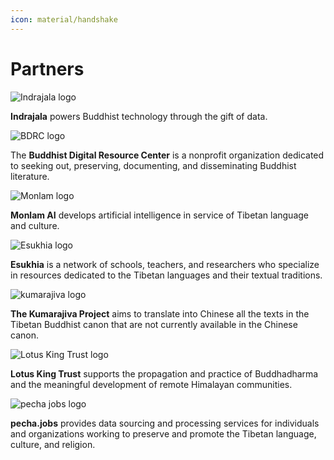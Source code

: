 ```yaml
---
icon: material/handshake 
---
```


# Partners

![Indrajala logo](https://user-images.githubusercontent.com/51434640/194739512-b14be290-b7fa-4ea6-bfb7-f89124e37188.png)

**Indrajala** powers Buddhist technology through the gift of data.

![BDRC logo](https://user-images.githubusercontent.com/51434640/194739598-8a630a40-b83e-46cd-9f52-3f746db9864f.png)

The **Buddhist Digital Resource Center** is a nonprofit organization dedicated to seeking out, preserving, documenting, and disseminating Buddhist literature.

![Monlam logo](https://user-images.githubusercontent.com/51434640/212839127-aba104bb-71f9-47ed-af69-f8d30f393bdb.png)

**Monlam AI** develops artificial intelligence in service of Tibetan language and culture.

![Esukhia logo](https://user-images.githubusercontent.com/51434640/194739560-d1e29abc-b9ae-428b-a635-93dc1008f6ff.png)

**Esukhia** is a network of schools, teachers, and researchers who specialize in resources dedicated to the Tibetan languages and their textual traditions.

![kumarajiva logo](https://user-images.githubusercontent.com/51434640/194739365-bfa7a89d-e930-48d7-8f98-56a7db773764.png)

**The Kumarajiva Project** aims to translate into Chinese all the texts in the Tibetan Buddhist canon that are not currently available in the Chinese canon.

![Lotus King Trust logo](https://user-images.githubusercontent.com/51434640/194739430-e751a55c-d584-4cca-9c66-45eb5f79d3ee.png)

**Lotus King Trust** supports the propagation and practice of Buddhadharma and the meaningful development of remote Himalayan communities.

![pecha jobs logo](https://user-images.githubusercontent.com/51434640/212839622-50f0a050-9772-4070-9f82-6c80dba37468.png)

**pecha.jobs** provides data sourcing and processing services for individuals and organizations working to preserve and promote the Tibetan language, culture, and religion.
